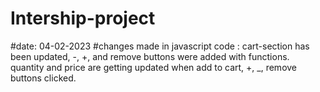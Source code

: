 # Intership-project

#date: 04-02-2023
#changes made in javascript code : cart-section has been updated, -, +, and remove buttons were added with functions.
quantity and price are getting updated when add to cart, +, _, remove buttons clicked.

